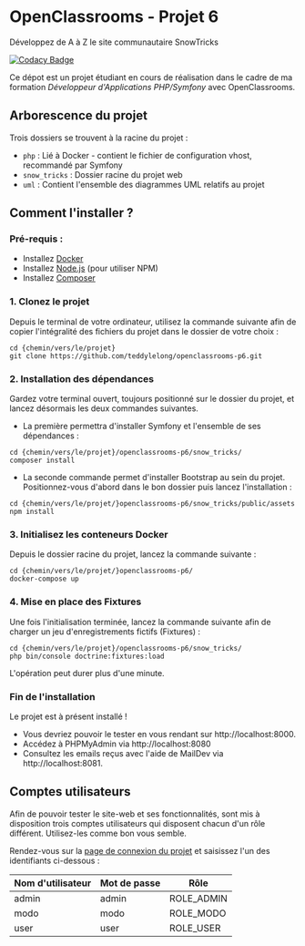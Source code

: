 # OpenClassrooms - Projet 6

Développez de A à Z le site communautaire SnowTricks

[![Codacy Badge](https://app.codacy.com/project/badge/Grade/8d0751cb175e4103be8b02766326d85d)](https://www.codacy.com/gh/teddylelong/openclassrooms-p6/dashboard?utm_source=github.com&amp;utm_medium=referral&amp;utm_content=teddylelong/openclassrooms-p6&amp;utm_campaign=Badge_Grade)

Ce dépot est un projet étudiant en cours de réalisation dans le cadre de ma formation *Développeur d'Applications PHP/Symfony* avec OpenClassrooms.

## Arborescence du projet

Trois dossiers se trouvent à la racine du projet :
- `php` : Lié à Docker - contient le fichier de configuration vhost, recommandé par Symfony
- `snow_tricks` : Dossier racine du projet web
- `uml` : Contient l'ensemble des diagrammes UML relatifs au projet


## Comment l'installer ?

### Pré-requis :

- Installez [Docker](https://docs.docker.com/get-docker/)
- Installez [Node.js](https://docs.npmjs.com/downloading-and-installing-node-js-and-npm) (pour utiliser NPM)
- Installez [Composer](https://getcomposer.org/download/)


### 1. Clonez le projet 

Depuis le terminal de votre ordinateur, utilisez la commande suivante afin de copier 
l'intégralité des fichiers du projet dans le dossier de votre choix :

```
cd {chemin/vers/le/projet}
git clone https://github.com/teddylelong/openclassrooms-p6.git
```


### 2. Installation des dépendances

Gardez votre terminal ouvert, toujours positionné sur le dossier du projet, et lancez désormais les deux commandes suivantes.

- La première permettra d'installer Symfony et l'ensemble de ses dépendances :

```
cd {chemin/vers/le/projet}/openclassrooms-p6/snow_tricks/
composer install
```

- La seconde commande permet d'installer Bootstrap au sein du projet. 
Positionnez-vous d'abord dans le bon dossier puis lancez l'installation :

```
cd {chemin/vers/le/projet/}openclassrooms-p6/snow_tricks/public/assets
npm install
```

### 3. Initialisez les conteneurs Docker

Depuis le dossier racine du projet, lancez la commande suivante :

```
cd {chemin/vers/le/projet/}openclassrooms-p6/
docker-compose up
```

### 4. Mise en place des Fixtures

Une fois l'initialisation terminée, lancez la commande suivante afin de charger un jeu
d'enregistrements fictifs (Fixtures) :

```
cd {chemin/vers/le/projet}/openclassrooms-p6/snow_tricks/
php bin/console doctrine:fixtures:load
```
L'opération peut durer plus d'une minute.

### Fin de l'installation

Le projet est à présent installé !

- Vous devriez pouvoir le tester en vous rendant sur http://localhost:8000. 
- Accédez à PHPMyAdmin via http://localhost:8080 
- Consultez les emails reçus avec l'aide de MailDev via http://localhost:8081.

## Comptes utilisateurs

Afin de pouvoir tester le site-web et ses fonctionnalités, sont mis à disposition trois comptes utilisateurs
qui disposent chacun d'un rôle différent. Utilisez-les comme bon vous semble.

Rendez-vous sur la [page de connexion du projet](http://localhost:8000/login) et saisissez l'un des
identifiants ci-dessous :

| Nom d'utilisateur | Mot de passe | Rôle       |
|-------------------|--------------|------------|
| admin             | admin        | ROLE_ADMIN |
| modo              | modo         | ROLE_MODO  |
| user              | user         | ROLE_USER  |